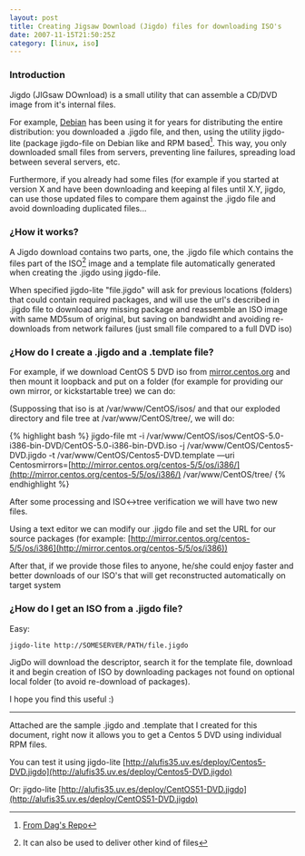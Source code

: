 ```yaml
---
layout: post
title: Creating Jigsaw Download (Jigdo) files for downloading ISO's
date: 2007-11-15T21:50:25Z
category: [linux, iso]
---
```


### Introduction 

Jigdo (JIGsaw DOwnload) is a small utility that can assemble a CD/DVD image from it's internal files.

For example, [Debian](http://www.debian.org/) has been using it for years for distributing the entire distribution: you downloaded a .jigdo file, and then, using the utility jigdo-lite (package jigdo-file on Debian like and RPM based[^1]. This way, you only downloaded small files from servers, preventing line failures, spreading load between several servers, etc.

Furthermore, if you already had some files (for example if you started at version X and have been downloading and keeping al files until X.Y, jigdo, can use those updated files to compare them against the .jigdo file and avoid downloading duplicated files...

### ¿How it works? 

A Jigdo download contains two parts, one, the .jigdo file which contains the files part of the ISO[^2] image and a template file automatically generated when creating the .jigdo using jigdo-file.

When specified jigdo-lite "file.jigdo" will ask for previous locations (folders) that could contain required packages, and will use the url's described in .jigdo file to download any missing package and reassemble an ISO image with same MD5sum of original, but saving on bandwidht and avoiding re-downloads from network failures (just small file compared to a full DVD iso)

### ¿How do I create a .jigdo and a .template file? 

For example, if we download CentOS 5 DVD iso from [mirror.centos.org](http://alufis35.uv.es/mirror.centos.org) and then mount it loopback and put on a folder (for example for providing our own mirror, or kickstartable tree) we can do:

(Suppossing that iso is at /var/www/CentOS/isos/ and that our exploded directory and file tree at /var/www/CentOS/tree/, we will do:

{% highlight bash %}
jigdo-file mt -i /var/www/CentOS/isos/CentOS-5.0-i386-bin-DVD/CentOS-5.0-i386-bin-DVD.iso -j /var/www/CentOS/Centos5-DVD.jigdo -t /var/www/CentOS/Centos5-DVD.template —uri Centosmirrors=[http://mirror.centos.org/centos-5/5/os/i386/](http://mirror.centos.org/centos-5/5/os/i386/) /var/www/CentOS/tree/
{% endhighlight %}

After some processing and ISO<->tree verification we will have two new files.

Using a text editor we can modify our .jigdo file and set the URL for our source packages (for example: [http://mirror.centos.org/centos-5/5/os/i386](http://mirror.centos.org/centos-5/5/os/i386))

After that, if we provide those files to anyone, he/she could enjoy faster and better downloads of our ISO's that will get reconstructed automatically on target system

### ¿How do I get an ISO from a .jigdo file? 

Easy:

`jigdo-lite http://SOMESERVER/PATH/file.jigdo`

JigDo will download the descriptor, search it for the template file, download it and begin creation of ISO by downloading packages not found on optional local folder (to avoid re-download of packages).

I hope you find this useful :)

* * * * *

[^1]: [From Dag's Repo](http://dag.wieers.com/rpm/packages/jigdo/)

[^2]: It can also be used to deliver other kind of files

Attached are the sample .jigdo and .template that I created for this document, right now it allows you to get a Centos 5 DVD using individual RPM files.

You can test it using jigdo-lite [http://alufis35.uv.es/deploy/Centos5-DVD.jigdo](http://alufis35.uv.es/deploy/Centos5-DVD.jigdo)

Or: jigdo-lite [http://alufis35.uv.es/deploy/CentOS51-DVD.jigdo](http://alufis35.uv.es/deploy/CentOS51-DVD.jigdo)

